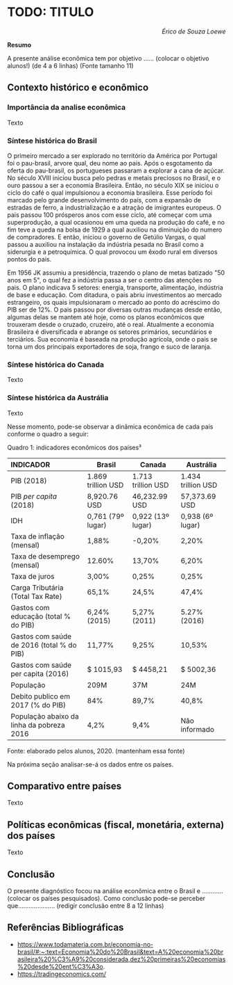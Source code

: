 # TODO: TITULO

<p style='text-align: right;'><i>Érico de Souza Loewe</i></p>

**Resumo**

A presente análise econômica tem por objetivo ......
(colocar o objetivo alunos!) (de 4 a 6 linhas) (Fonte tamanho 11)

## Contexto histórico e econômico

### Importância da analise econômica

Texto

### Síntese histórica do Brasil

O primeiro mercado a ser explorado no território da América por Portugal foi o pau-brasil, arvore qual, deu nome ao pais. Após o esgotamento da oferta do pau-brasil, os portugueses passaram a explorar a cana de açúcar. No século XVIII iniciou busca pelo pedras e metais preciosos no Brasil, e o ouro passou a ser a economia Brasileira. Então, no século XIX se iniciou o ciclo do café o qual impulsionou a economia brasileira. Esse período foi marcado pelo grande desenvolvimento do pais, com a expansão de estradas de ferro, a industrialização e a atração de imigrantes europeus. O pais passou 100 prósperos anos com esse ciclo, até começar com uma superprodução, a qual ocasionou em uma queda na produção do café, e no fim teve a queda na bolsa de 1929 a qual auxiliou na diminuição do numero de compradores. E então, iniciou o governo de Getúlio Vargas, o qual passou a auxiliou na instalação da indústria pesada no Brasil como a siderurgia e a petroquímica. O qual provocou um êxodo rural em diversos pontos do pais.

Em 1956 JK assumiu a presidência, trazendo o plano de metas batizado "50 anos em 5", o qual fez a indústria passa a ser o centro das atenções no pais. O plano indicava 5 setores: energia, transporte, alimentação, indústria de base e educação. Com ditadura, o pais abriu investimentos ao mercado estrangeiro, os quais impulsionaram o mercado ao ponto do acréscimo do PIB ser de 12%. O pais passou por diversas outras mudanças desde então, algumas delas se mantem até hoje, como os planos econômicos que trouxeram desde o cruzado, cruzeiro, até o real. Atualmente a economia Brasileira é diversificada e abrange os setores primários, secundários e terciários. Sua economia é baseada na produção agrícola, onde o pais se torna um dos principais exportadores de soja, frango e suco de laranja.

### Síntese histórica do Canada

Texto

### Síntese histórica da Austrália

Texto



Nesse momento, pode-se observar a dinâmica econômica de cada país conforme o quadro a seguir:



Quadro 1: indicadores econômicos dos países³

| INDICADOR                                 | Brasil             | Canada             | Austrália          |
| :---------------------------------------- | ------------------ | ------------------ | ------------------ |
| PIB (2018)                                | 1.869 trillion USD | 1.713 trillion USD | 1.434 trillion USD |
| PIB *per capita* (2018)                   | 8,920.76 USD       | 46,232.99 USD      | 57,373.69 USD      |
| IDH                                       | 0,761 (79º lugar)  | 0,922 (13º lugar)  | 0,938 (6º lugar)   |
| Taxa de inflação (mensal)                 | 1,88%              | -0,20%             | 2,20%              |
| Taxa de desemprego (mensal)               | 12.60%             | 13,70%             | 6,20%              |
| Taxa de juros                             | 3,00%              | 0,25%              | 0,25%              |
| Carga Tributária (Total Tax Rate)         | 65,1%              | 24,5%              | 47,4%              |
| Gastos com educação (total % do PIB)      | 6,24% (2015)       | 5,27% (2011)       | 5.27% (2016)       |
| Gastos com saúde de 2016 (total % do PIB) | 11,77%             | 9,25%              | 10,53%             |
| Gastos com saúde per capita (2016)        | $ 1015,93          | $ 4458,21          | $ 5002,36          |
| População                                 | 209M               | 37M                | 24M                |
| Debito publico em 2017 (% do PIB)         | 84%                | 89,7%              | 40,8%              |
| População abaixo da linha da pobreza 2016 | 4,2%               | 9,4%               | Não informado      |

Fonte: elaborado pelos alunos, 2020. (mantenham essa fonte)



Na próxima seção analisar-se-á os dados entre os países. 



##  Comparativo entre países

Texto

## Políticas econômicas (fiscal, monetária, externa) dos países

Texto

## Conclusão

O presente diagnóstico focou na análise econômica entre o Brasil e ............ (colocar os países pesquisados). Como conclusão pode-se perceber que..................... (redigir conclusão entre 8 a 12 linhas)

## Referências Bibliográficas

- https://www.todamateria.com.br/economia-no-brasil/#:~:text=Economia%20do%20Brasil&text=A%20economia%20brasileira%20%C3%A9%20considerada,dez%20primeiras%20economias%20desde%20ent%C3%A3o.
- https://tradingeconomics.com/